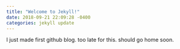 ```yaml
---
title: "Welcome to Jekyll!"
date: 2018-09-21 22:09:28 -0400
categories: jekyll update
---
```

I just made first github blog.
too late for this. should go home soon.
